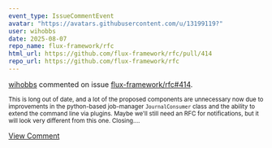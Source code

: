 ```yaml
---
event_type: IssueCommentEvent
avatar: "https://avatars.githubusercontent.com/u/13199119?"
user: wihobbs
date: 2025-08-07
repo_name: flux-framework/rfc
html_url: https://github.com/flux-framework/rfc/pull/414
repo_url: https://github.com/flux-framework/rfc
---
```


<a href='https://github.com/wihobbs' target='_blank'>wihobbs</a> commented on issue <a href='https://github.com/flux-framework/rfc/pull/414' target='_blank'>flux-framework/rfc#414</a>.

<small>This is long out of date, and a lot of the proposed components are unnecessary now due to improvements in the python-based job-manager `JournalConsumer` class and the ability to extend the command line via plugins. Maybe we'll still need an RFC for notifications, but it will look very different from this one. Closing....</small>

<a href='https://github.com/flux-framework/rfc/pull/414' target='_blank'>View Comment</a>